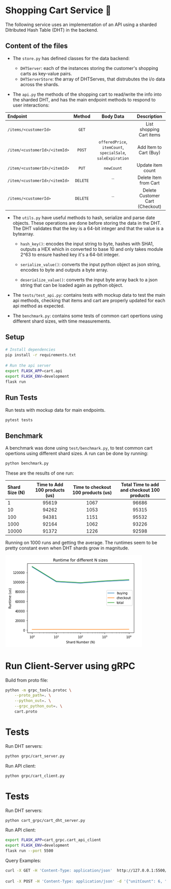 # Shopping Cart Service 🛒

The following service uses an implementation of an API using a sharded Ditributed Hash Table (DHT) in the backend.

## Content of the files

- The `store.py` has defined classes for the data backend:

  - `DHTServer`: each of the instances storing the customer's shopping carts as key-value pairs.
  - `DHTServerStore`: the array of DHTServes, that distrubutes the i/o data across the shards.

- The `api.py` the methods of the shopping cart to read/write the info into the sharded DHT, and has the main endpoint methods to respond to user interactions:

| Endpoint                      |  Method  |                          Body Data                           |           Description           |
| :---------------------------- | :------: | :----------------------------------------------------------: | :-----------------------------: |
| `/items/<customerId>`         |  `GET`   |                                                              |    List shopping Cart items     |
| `/item/<customerId>/<itemId>` |  `POST`  | `offeredPrice`, `itemCount`, `specialSale`, `saleExpiration` |     Add Item to Cart (Buy)      |
| `/item/<customerId>/<itemId>` |  `PUT`   |                          `newCount`                          |        Update item count        |
| `/item/<customerId>/<itemId>` | `DELETE` |                              ``                              |      Delete Item from Cart      |
| `/items/<customerId>`         | `DELETE` |                              ``                              | Delete Customer Cart (Checkout) |

- The `utils.py` have useful methods to hash, serialize and parse date objects. These operations are done before storing the data in the DHT. The DHT validates that the key is a 64-bit integer and that the value is a bytearray.

  - `hash_key()`: encodes the input string to byte, hashes with SHA1, outputs a HEX which in converted to base 10 and only takes module 2^63 to ensure hashed key it's a 64-bit integer.

  - `serialize_value()`: converts the input python object as json string, encodes to byte and outputs a byte array.

  - `deserialize_value()`: converts the input byte array back to a json string that can be loaded again as python object.

- The `tests/test_api.py`: contains tests with mockup data to test the main api methods, checking that items and cart are properly updated for each api method as expected.

- The `benchmark.py`: contains some tests of common cart opertions using different shard sizes, with time measurements.

## Setup

```bash
# Install dependencies
pip install -r requirements.txt

# Run the api server
export FLASK_APP=cart.api
export FLASK_ENV=development
flask run
```

## Run Tests

Run tests with mockup data for main endpoints.

```bash
pytest tests
```

## Benchmark

A benchmark was done using `test/benchmark.py`, to test common cart opertions using different shard sizes. A run can be done by running:

```bash
python benchmark.py
```

These are the results of one run:

| Shard Size (N) | Time to Add 100 products (us) | Time to checkout 100 products (us) | Total Time to add and checkout 100 products |
| :------------- | :---------------------------: | :--------------------------------: | :-----------------------------------------: |
| 1              |             95619             |                1067                |                    96686                    |
| 10             |             94262             |                1053                |                    95315                    |
| 100            |             94381             |                1151                |                    95532                    |
| 1000           |             92164             |                1062                |                    93226                    |
| 10000          |             91372             |                1226                |                    92598                    |

Running on 1000 runs and getting the average. The runtimes seem to be pretty constant even when DHT shards grow in magnitude.

![](benchmark/runtimes_vs_n.png)

# Run Client-Server using gRPC

Build from proto file:

```bash
python -m grpc_tools.protoc \
    --proto_path=. \
    --python_out=. \
    --grpc_python_out=. \
    cart.proto
```

# Tests

Run DHT servers:

```bash
python grpc/cart_server.py
```

Run API client:

```bash
python grpc/cart_client.py
```

# Tests

Run DHT servers:

```bash
python cart_grpc/cart_dht_server.py
```

Run API client:

```bash
export FLASK_APP=cart_grpc.cart_api_client
export FLASK_ENV=development
flask run --port 5500
```

Query Examples:

```bash
curl -X GET -H 'Content-Type: application/json'  http://127.0.0.1:5500/items/jea-265

curl -X POST -H 'Content-Type: application/json' -d '{"unitCount": 6, "offeredPrice": 50}' http://127.0.0.1:5500/items/jea-265/036000291459
```
